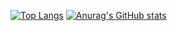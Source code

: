[![Top Langs](https://github-readme-stats.vercel.app/api/top-langs/?username=mihaid-b&langs_count=10&layout=compact)](https://github.com/anuraghazra/github-readme-stats)
[![Anurag's GitHub stats](https://github-readme-stats.vercel.app/api?username=mihaid-b&count_private=true&show_icons=true&include_all_commits=true)](https://github.com/anuraghazra/github-readme-stats)
